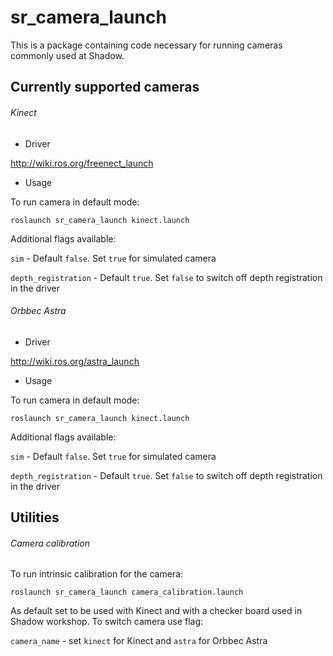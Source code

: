 # sr_camera_launch

This is a package containing code necessary for running cameras commonly used at Shadow.

## Currently supported cameras
###### Kinect
- Driver

<http://wiki.ros.org/freenect_launch>

- Usage

To run camera in default mode:

`roslaunch sr_camera_launch kinect.launch`

Additional flags available:

`sim` - Default `false`. Set `true` for simulated camera

`depth_registration` - Default `true`. Set `false` to switch off depth registration in the driver

###### Orbbec Astra
- Driver

<http://wiki.ros.org/astra_launch>

- Usage

To run camera in default mode:

`roslaunch sr_camera_launch kinect.launch`

Additional flags available:

`sim` - Default `false`. Set `true` for simulated camera

`depth_registration` - Default `true`. Set `false` to switch off depth registration in the driver

## Utilities
###### Camera calibration
To run intrinsic calibration for the camera:

`roslaunch sr_camera_launch camera_calibration.launch`

As default set to be used with Kinect and with a checker board used in Shadow workshop. To switch camera use flag:

`camera_name` - set `kinect` for Kinect and `astra` for Orbbec Astra

